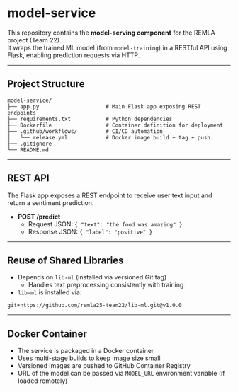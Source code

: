 # model-service

This repository contains the **model-serving component** for the REMLA project (Team 22).  
It wraps the trained ML model (from `model-training`) in a RESTful API using Flask, enabling prediction requests via HTTP.

---

##  Project Structure

```
model-service/
├── app.py                     # Main Flask app exposing REST endpoints
├── requirements.txt           # Python dependencies
├── Dockerfile                 # Container definition for deployment
├── .github/workflows/         # CI/CD automation
│   └── release.yml            # Docker image build + tag + push
├── .gitignore
└── README.md
```

---

## REST API

The Flask app exposes a REST endpoint to receive user text input and return a sentiment prediction.

- **POST /predict**
  - Request JSON: `{ "text": "the food was amazing" }`
  - Response JSON: `{ "label": "positive" }`

---

## Reuse of Shared Libraries

- Depends on `lib-ml` (installed via versioned Git tag)
  - Handles text preprocessing consistently with training
- `lib-ml` is installed via:
```text
git+https://github.com/remla25-team22/lib-ml.git@v1.0.0
```

---

## Docker Container

- The service is packaged in a Docker container
- Uses multi-stage builds to keep image size small
- Versioned images are pushed to GitHub Container Registry
- URL of the model can be passed via `MODEL_URL` environment variable (if loaded remotely)


